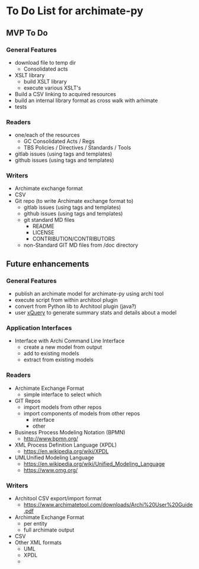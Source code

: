 # To Do List for archimate-py

## MVP To Do
### General Features
* download file to temp dir
   * Consolidated acts
* XSLT library
    * build XSLT library
    * execute various XSLT's
* Build a CSV linking to acquired resources
* build an internal library format as cross walk with arhimate
* tests

### Readers
* one/each of the resources
    * GC Consolidated Acts / Regs
    * TBS Policies / Directives / Standards / Tools
* gitlab issues (using tags and templates)
* github issues (using tags and templates)

### Writers
* Archimate exchange format
* CSV
* Git repo (to write Archimate exchange format to)
    * gitlab issues (using tags and templates)
    * github issues (using tags and templates)
    * git standard MD files
        * README
        * LICENSE
        * CONTRIBUTION/CONTRIBUTORS
    * non-Standard GIT MD files from /doc directory

## Future enhancements

### General Features
* publish an archimate model for archimate-py using archi tool
* execute script from within architool plugin
* convert from Python lib to Architool plugin (java?)
* user [xQuery](https://www.w3schools.com/xml/xquery_intro.asp) to generate summary stats and details about a model

### Application Interfaces
* Interface with Archi Command Line Interface
  * create a new model from output
  * add to existing models
  * extract from existing models


### Readers
* Archimate Exchange Format
    * simple interface to select which
* GIT Repos
    * import models from other repos
    * import components of models from other repos
        * interface
        * other
* Business Process Modeling Notation (BPMN)
    * http://www.bpmn.org/
* XML Process Definition Language (XPDL)
    * https://en.wikipedia.org/wiki/XPDL
* UMLUnified Modeling Language
    * https://en.wikipedia.org/wiki/Unified_Modeling_Language
    * https://www.omg.org/
### Writers
* Architool CSV export/import format
    * https://www.archimatetool.com/downloads/Archi%20User%20Guide.pdf
* Archimate Exchange Format
    * per entity
    * full archimate output
* CSV
* Other XML formats
    * UML
    * XPDL
    *
